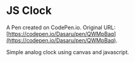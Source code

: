 # JS Clock

A Pen created on CodePen.io. Original URL: [https://codepen.io/Dasaru/pen/QWMpBaq](https://codepen.io/Dasaru/pen/QWMpBaq).

Simple analog clock using canvas and javascript.
